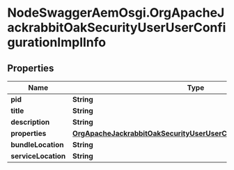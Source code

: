# NodeSwaggerAemOsgi.OrgApacheJackrabbitOakSecurityUserUserConfigurationImplInfo

## Properties

Name | Type | Description | Notes
------------ | ------------- | ------------- | -------------
**pid** | **String** |  | [optional] 
**title** | **String** |  | [optional] 
**description** | **String** |  | [optional] 
**properties** | [**OrgApacheJackrabbitOakSecurityUserUserConfigurationImplProperties**](OrgApacheJackrabbitOakSecurityUserUserConfigurationImplProperties.md) |  | [optional] 
**bundleLocation** | **String** |  | [optional] 
**serviceLocation** | **String** |  | [optional] 



